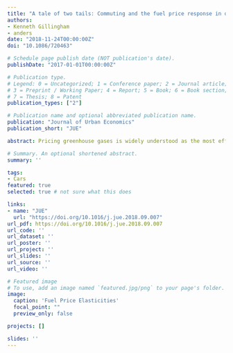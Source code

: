 ```yaml
---
title: "A tale of two tails: Commuting and the fuel price response in driving"
authors:
- Kenneth Gillingham 
- anders
date: "2018-11-24T00:00:00Z"
doi: "10.1086/720463"

# Schedule page publish date (NOT publication's date).
publishDate: "2017-01-01T00:00:00Z"

# Publication type.
# Legend: 0 = Uncategorized; 1 = Conference paper; 2 = Journal article;
# 3 = Preprint / Working Paper; 4 = Report; 5 = Book; 6 = Book section;
# 7 = Thesis; 8 = Patent
publication_types: ["2"]

# Publication name and optional abbreviated publication name.
publication: "Journal of Urban Economics"
publication_short: "JUE"

abstract: Pricing greenhouse gases is widely understood as the most efficient approach for mitigating climate change, yet distributional effects hamper political acceptance. These distributional effects are especially important in transport, the fastest growing sector for greenhouse gas emissions. Using rich data covering the entire population of vehicles and households in Denmark, this study uncovers an important feature of driving demand; two groups of much more responsive households in the lower and upper tails of the work distance distribution. We further estimate the causal effect of public transport--a critical determinant of the upper tail--and show how public transport access can both reconcile differences in fuel price elasticities between the United States and Europe, and considerably influence the distributional effects of fuel pricing.

# Summary. An optional shortened abstract.
summary: ''

tags:
- Cars
featured: true
selected: true # not sure what this does

links:
- name: "JUE"
  url: "https://doi.org/10.1016/j.jue.2018.09.007"
url_pdf: https://doi.org/10.1016/j.jue.2018.09.007
url_code: ''
url_dataset: ''
url_poster: ''
url_project: ''
url_slides: ''
url_source: ''
url_video: ''

# Featured image
# To use, add an image named `featured.jpg/png` to your page's folder. 
image:
  caption: 'Fuel Price Elasticities'
  focal_point: ""
  preview_only: false

projects: []

slides: ''
---
```



